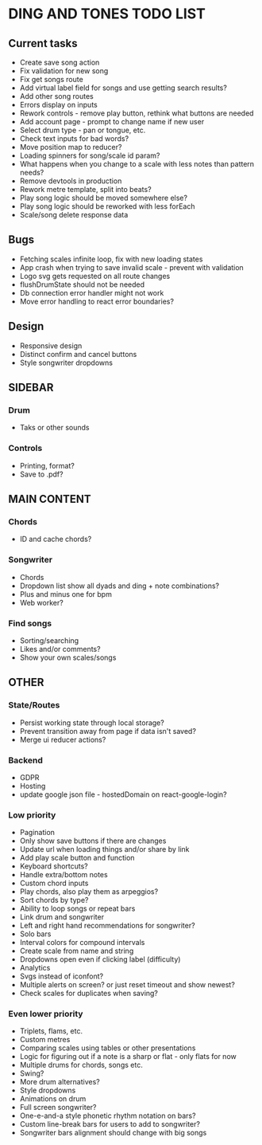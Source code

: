 # DING AND TONES TODO LIST

## Current tasks

* Create save song action
* Fix validation for new song
* Fix get songs route
* Add virtual label field for songs and use getting search results?
* Add other song routes
* Errors display on inputs
* Rework controls - remove play button, rethink what buttons are needed
* Add account page - prompt to change name if new user
* Select drum type - pan or tongue, etc.
* Check text inputs for bad words?
* Move position map to reducer?
* Loading spinners for song/scale id param?
* What happens when you change to a scale with less notes than pattern needs?
* Remove devtools in production
* Rework metre template, split into beats?
* Play song logic should be moved somewhere else?
* Play song logic should be reworked with less forEach
* Scale/song delete response data

## Bugs

* Fetching scales infinite loop, fix with new loading states
* App crash when trying to save invalid scale - prevent with validation
* Logo svg gets requested on all route changes
* flushDrumState should not be needed
* Db connection error handler might not work
* Move error handling to react error boundaries?

## Design

* Responsive design
* Distinct confirm and cancel buttons
* Style songwriter dropdowns

## SIDEBAR

### Drum

* Taks or other sounds

### Controls

* Printing, format?
* Save to .pdf?

## MAIN CONTENT

### Chords

* ID and cache chords?

### Songwriter

* Chords
* Dropdown list show all dyads and ding + note combinations?
* Plus and minus one for bpm
* Web worker?

### Find songs

* Sorting/searching
* Likes and/or comments?
* Show your own scales/songs

## OTHER

### State/Routes

* Persist working state through local storage?
* Prevent transition away from page if data isn't saved?
* Merge ui reducer actions?

### Backend

* GDPR
* Hosting
* update google json file - hostedDomain on react-google-login?

### Low priority

* Pagination
* Only show save buttons if there are changes
* Update url when loading things and/or share by link
* Add play scale button and function
* Keyboard shortcuts?
* Handle extra/bottom notes
* Custom chord inputs
* Play chords, also play them as arpeggios?
* Sort chords by type?
* Ability to loop songs or repeat bars
* Link drum and songwriter
* Left and right hand recommendations for songwriter?
* Solo bars
* Interval colors for compound intervals
* Create scale from name and string
* Dropdowns open even if clicking label (difficulty)
* Analytics
* Svgs instead of iconfont?
* Multiple alerts on screen? or just reset timeout and show newest?
* Check scales for duplicates when saving?

### Even lower priority

* Triplets, flams, etc.
* Custom metres
* Comparing scales using tables or other presentations
* Logic for figuring out if a note is a sharp or flat - only flats for now
* Multiple drums for chords, songs etc.
* Swing?
* More drum alternatives?
* Style dropdowns
* Animations on drum
* Full screen songwriter?
* One-e-and-a style phonetic rhythm notation on bars?
* Custom line-break bars for users to add to songwriter?
* Songwriter bars alignment should change with big songs
